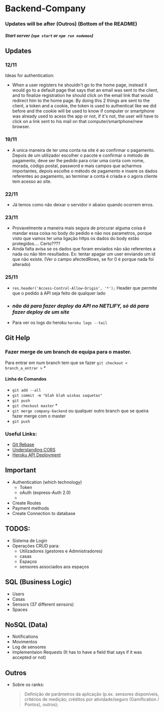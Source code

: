 # Backend-Company

### Updates will be after (Outros) (Bottom of the README)

##### Start server (`npm start` or `npm run nodemon`)

## Updates

### 12/11

Ideas for authentication:

- When a user registers he shouldn't go to the home page, instead it would go to a default page that says that an email was sent to the client, and to finalize registration he should click on
  the email link that would redirect him to the home page. By doing this 2 things are sent to the client, a token and a cookie, the token is used to authenticat like we did before and the cookie
  will be used to know if computer or smartphone was already used to acess the app or not, if it's not, the user will have to click on a link sent to his mail on that computer/smartphone/new browser.

### 19/11

- A unica maneira de ter uma conta na site é ao confirmar o pagamento. Depois de um utilizador escolher o pacote e confirmar o método de pagamento, deve ser lhe pedido para criar uma conta com nome, morada, código postal, password e mais campos que acharmos importantes, depois escolhe o método de pagamento e insere os dados referentes ao pagamento, ao terminar a conta é criada e o agora cliente tem acesso ao site.

### 22/11

- Já temos como não deixar o servidor ir abaixo quando ocorrem erros.

### 23/11

- Provavelmente a maneira mais segura de procurar alguma coisa é mandar essa coisa no body do pedido e não nos parametros, porque visto que vamos ter uma ligação https os dados do body estão protegidos.... Certo????
- Ainda falta avisa se os dados que foram enviados não são referentes a nada ou não têm resultados.
  Ex: tentar apagar um user enviando um id que não existe. (Ver o campo afectedRows, se for 0 é porque nada foi alterado)

### 25/11

- `res.header('Access-Control-Allow-Origin', '*');` Header que permite que o pedido à API seja feito de qualquer lado
- ### _não dá para fazer deploy da API no NETLIFY, só dá para fazer deploy de um site_
- Para ver os logs do heroku `heroku logs --tail`

## Git Help

### Fazer merge de um branch de equipa para o master.

Para entrar em num branch tem que se fazer `git checkout < branch_a_entrar >` \*

#### Linha de Comandos

- `git add --all`
- `git commit -m "blah blah wiskas saquetas"`
- `git push`
- `git checkout master` \*
- `git merge company-backend` ou qualquer outro branch que se queira fazer merge com o master
- `git push`

### Useful Links:

- [Git Rebase](https://www.atlassian.com/git/tutorials/rewriting-history/git-rebase)
- [Understanding CORS](https://dev.to/g33konaut/understanding-cors-aaf)
- [Heroku API Deployment](https://api-platform.com/docs/deployment/heroku/)

## Important

- Authentication (which technology)
  - Token
  - oAuth (express-Auth 2.0)
  -
- Create Routes
- Payment methods
- Create Connection to database

## TODOS:

- Sistema de Login
- Operações CRUD para:
  - Utilizadores (gestores e Admnistradores)
  - casas
  - Espaços
  - sensores associados aos espaços

## SQL (Business Logic)

- Users
- Casas
- Sensors (37 different sensors)
- Spaces

## NoSQL (Data)

- Notifications
- Movimentos
- Log de sensores
- Implementaion Requests (It has to have a field that says if it was accepted or not)

## Outros

- Sobre os ranks:
  > Definição de parâmetros da aplicação (p.ex. sensores disponíveis, critérios de medição; créditos por
  > atividade/seguro (Gamification / Pontos), outros);
